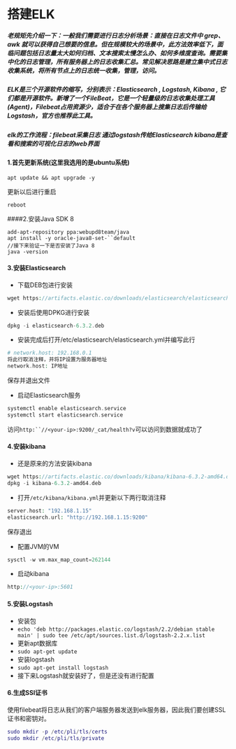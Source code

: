 # 搭建ELK

##### 老规矩先介绍一下：一般我们需要进行日志分析场景：直接在日志文件中 grep、awk 就可以获得自己想要的信息。但在规模较大的场景中，此方法效率低下，面临问题包括日志量太大如何归档、文本搜索太慢怎么办、如何多维度查询。需要集中化的日志管理，所有服务器上的日志收集汇总。常见解决思路是建立集中式日志收集系统，将所有节点上的日志统一收集，管理，访问。

##### ELK是三个开源软件的缩写，分别表示：Elasticsearch , Logstash, Kibana , 它们都是开源软件。新增了一个FileBeat，它是一个轻量级的日志收集处理工具(Agent)，Filebeat占用资源少，适合于在各个服务器上搜集日志后传输给Logstash，官方也推荐此工具。

##### elk的工作流程：filebeat采集日志 通过logstash传给Elasticsearch kibana是查看和搜索的可视化日志的web界面

#### 1.首先更新系统(这里我选用的是ubuntu系统)

`apt update && apt upgrade -y`

更新以后进行重启	

`reboot`

####2.安装Java SDK 8

```
add-apt-repository ppa:webupd8team/java
apt install -y oracle-java8-set-``default
//接下来验证一下是否安装了Java 8
java -version
```

#### 3.安装Elasticsearch

* 下载DEB包进行安装

```php
wget https://artifacts.elastic.co/downloads/elasticsearch/elasticsearch-6.3.2.deb
```

* 安装后使用DPKG进行安装

```php
dpkg -i elasticsearch-6.3.2.deb
```

* 安装完成后打开/etc/elasticsearch/elasticsearch.yml并编写此行

```php
# network.host: 192.168.0.1
将此行取消注释，并将IP设置为服务器地址
network.host: IP地址  
```

保存并退出文件

* 启动Elasticsearch服务

```php
systemctl enable elasticsearch.service
systemctl start elasticsearch.service
```

访问`http:``//<your-ip>:9200/_cat/health?v`可以访问到数据就成功了

#### 4.安装kibana

* 还是原来的方法安装kibana

```php
wget https://artifacts.elastic.co/downloads/kibana/kibana-6.3.2-amd64.deb
dpkg -i kibana-6.3.2-amd64.deb
```

* 打开`/etc/kibana/kibana.yml`并更新以下两行取消注释

```php
server.host: "192.168.1.15"
elasticsearch.url: "http://192.168.1.15:9200"
```

保存退出

* 配置JVM的VM

```php
sysctl -w vm.max_map_count=262144
```

* 启动kibana

```php
http://<your-ip>:5601
```

#### 5.安装Logstash

* 安装包
* `echo 'deb http://packages.elastic.co/logstash/2.2/debian stable main' | sudo tee /etc/apt/sources.list.d/logstash-2.2.x.list`
* 更新apt数据库
* `sudo apt-get update`
* 安装logstash
* `sudo apt-get install logstash`
* 接下来Logstash就安装好了，但是还没有进行配置

#### 6.生成SSl证书

使用filebeat将日志从我们的客户端服务器发送到elk服务器，因此我们要创建SSL证书和密钥对。

```lua
sudo mkdir -p /etc/pli/tls/certs
sudo mkdir /etc/pli/tls/private
```


